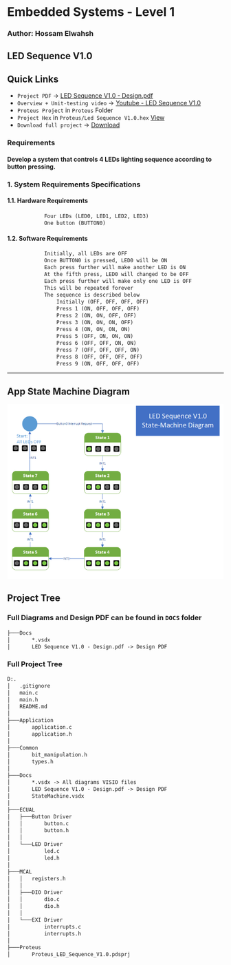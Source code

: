 # Embedded Systems - Level 1
### Author: Hossam Elwahsh
## LED Sequence V1.0

## Quick Links
- `Project PDF` -> [LED Sequence V1.0 - Design.pdf](Docs/LED%20Sequence%20V1.0%20-%20Design.pdf)
- `Overview + Unit-testing video` -> [Youtube - LED  Sequence V1.0](https://youtu.be/qt29NOkojkU)
- `Proteus Project` in `Proteus` Folder
- `Project Hex` in `Proteus/Led Sequence V1.0.hex` [View](Proteus/Led%20Sequence%20V1.0.hex)
- `Download full project` -> [Download](https://download-directory.github.io?url=https://github.com/HossamElwahsh/sprints-automotive/tree/main/Embedded_Systems_Level_1/2_S_ESL1_02%20LED%20sequence%20V1.0)

### Requirements
#### Develop a system that controls 4 LEDs lighting sequence according to button pressing.

### 1. System Requirements Specifications
#### 1.1. Hardware Requirements
                Four LEDs (LED0, LED1, LED2, LED3)
                One button (BUTTON0)
#### 1.2. Software Requirements
                Initially, all LEDs are OFF
                Once BUTTON0 is pressed, LED0 will be ON
                Each press further will make another LED is ON
                At the fifth press, LED0 will changed to be OFF
                Each press further will make only one LED is OFF
                This will be repeated forever
                The sequence is described below 
                    Initially (OFF, OFF, OFF, OFF)
                    Press 1 (ON, OFF, OFF, OFF)
                    Press 2 (ON, ON, OFF, OFF)
                    Press 3 (ON, ON, ON, OFF)
                    Press 4 (ON, ON, ON, ON)
                    Press 5 (OFF, ON, ON, ON)
                    Press 6 (OFF, OFF, ON, ON)
                    Press 7 (OFF, OFF, OFF, ON)
                    Press 8 (OFF, OFF, OFF, OFF)
                    Press 9 (ON, OFF, OFF, OFF)
---------

## App State Machine Diagram
![img.png](img_1.png)

## Project Tree

### Full Diagrams and Design PDF can be found in `DOCS` folder  
```
├───Docs
│       *.vsdx
│       LED Sequence V1.0 - Design.pdf -> Design PDF
```

### Full Project Tree

```
D:.
│   .gitignore
│   main.c
│   main.h
│   README.md
│       
├───Application
│       application.c
│       application.h
│
├───Common
│       bit_manipulation.h
│       types.h
│
├───Docs
│       *.vsdx -> All diagrams VISIO files
│       LED Sequence V1.0 - Design.pdf -> Design PDF
│       StateMachine.vsdx
│
├───ECUAL
│   ├───Button Driver
│   │       button.c
│   │       button.h
│   │
│   └───LED Driver
│           led.c
│           led.h
│
├───MCAL
│   │   registers.h
│   │
│   ├───DIO Driver
│   │       dio.c
│   │       dio.h
│   │
│   └───EXI Driver
│           interrupts.c
│           interrupts.h
│
├───Proteus
│       Proteus_LED_Sequence_V1.0.pdsprj
```